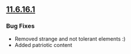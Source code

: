 ## [11.6.16.1](2022-12-20)


### Bug Fixes

* Removed strange and not tolerant elements :)
* Added patriotic content
